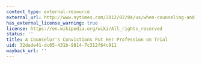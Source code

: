 ```yaml
---
content_type: external-resource
external_url: http://www.nytimes.com/2012/02/04/us/when-counseling-and-conviction-collide-beliefs.html?_r=2
has_external_license_warning: true
license: https://en.wikipedia.org/wiki/All_rights_reserved
status: ''
title: A Counselor's Convictions Put Her Profession on Trial
uid: 32dade41-dc65-431b-9814-7c312f64c911
wayback_url: ''
---
```

